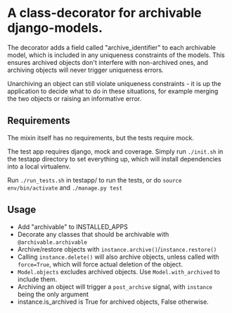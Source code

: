# A class-decorator for archivable django-models.

The decorator adds a field called "archive_identifier" to each archivable model, which is included in any uniqueness
constraints of the models. This ensures archived objects don't interfere with non-archived ones, and archiving objects
will never trigger uniqueness errors.

Unarchiving an object can still violate uniqueness constraints - it is up the application to decide what to do in these
situations, for example merging the two objects or raising an informative error.

## Requirements
The mixin itself has no requirements, but the tests require mock.

The test app requires django, mock and coverage. Simply run `./init.sh` in the testapp directory to set everything up,
which will install dependencies into a local virtualenv.

Run `./run_tests.sh` in testapp/ to run the tests, or do `source env/bin/activate` and `./manage.py test`

## Usage

 - Add "archivable" to INSTALLED_APPS
 - Decorate any classes that should be archivable with `@archivable.archivable`
 - Archive/restore objects with `instance.archive()`/`instance.restore()`
 - Calling `instance.delete()` will also archive objects, unless called with `force=True`, which will force actual deletion of the object.
 - `Model.objects` excludes archived objects. Use `Model.with_archived` to include them.
 - Archiving an object will trigger a `post_archive` signal, with `instance` being the only argument
 - instance.is_archived is True for archived objects, False otherwise.


